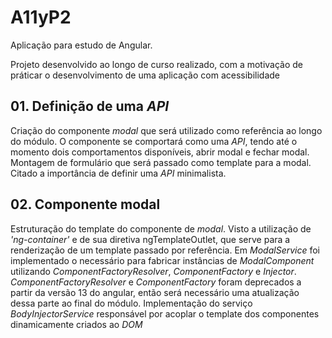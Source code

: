 # A11yP2

Aplicação para estudo de Angular.

Projeto desenvolvido ao longo de curso realizado, com a motivação de práticar o desenvolvimento de uma aplicação com acessibilidade

## 01. Definição de uma _API_

Criação do componente _modal_ que será utilizado como referência ao longo do módulo. O componente se comportará como uma _API_, tendo até o momento dois comportamentos disponíveis, abrir modal e fechar modal. Montagem de formulário que será passado como template para a modal. Citado a importância de definir uma _API_ minimalista.

## 02. Componente modal

Estruturação do template do componente de _modal_. Visto a utilização de _'ng-container'_ e de sua diretiva ngTemplateOutlet, que serve para a renderização de um template passado por referência.
Em _ModalService_ foi implementado o necessário para fabricar instâncias de _ModalComponent_ utilizando _ComponentFactoryResolver_, _ComponentFactory_ e _Injector_. _ComponentFactoryResolver_ e _ComponentFactory_ foram deprecados a partir da versão 13 do angular, então será necessário uma atualização dessa parte ao final do módulo.
Implementação do serviço _BodyInjectorService_ responsável por acoplar o template dos componentes dinamicamente criados ao _DOM_
